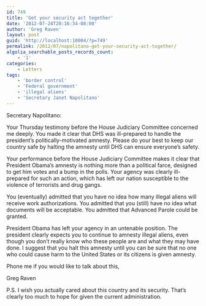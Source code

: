 ```yaml
---
id: 749
title: 'Get your security act together'
date: '2012-07-24T20:16:34-08:00'
author: 'Greg Raven'
layout: post
guid: 'http://localhost:10004/?p=749'
permalink: /2012/07/napolitano-get-your-security-act-together/
algolia_searchable_posts_records_count:
    - '1'
categories:
    - Letters
tags:
    - 'border control'
    - 'Federal government'
    - 'illegal aliens'
    - 'Secretary Janet Napolitano'
---
```


Secretary Napolitano:

Your Thursday testimony before the House Judiciary Committee concerned me deeply. You made it clear that DHS was ill-prepared to handle the president’s politically-motivated amnesty. Please do your best to keep our country safe by halting the amnesty until DHS can ensure everyone’s safety.  
  
Your performance before the House Judiciary Committee makes it clear that President Obama’s amnesty is nothing more than a political farce, designed to get him votes and a bump in the polls. Your agency was clearly ill-prepared for such an action, which has left our nation susceptible to the violence of terrorists and drug gangs.

You (eventually) admitted that you have no idea how many illegal aliens will receive work authorizations. You admitted that you (still) have no idea what documents will be acceptable. You admitted that Advanced Parole could be granted.

President Obama has left your agency in an untenable position. The president clearly expects you to continue to amnesty illegal aliens, even though you don’t really know who these people are and what they may have done. I suggest that you halt this amnesty until you can be sure that no one who could cause harm to the United States or its citizens is given amnesty.

Phone me if you would like to talk about this,

Greg Raven

P.S. I wish you actually cared about this country and its security. That’s clearly too much to hope for given the current administration.